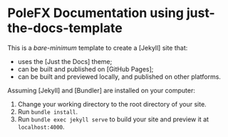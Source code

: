 # PoleFX Documentation using just-the-docs-template

This is a *bare-minimum* template to create a [Jekyll] site that:

- uses the [Just the Docs] theme;
- can be built and published on [GitHub Pages];
- can be built and previewed locally, and published on other platforms.


Assuming [Jekyll] and [Bundler] are installed on your computer:
1.  Change your working directory to the root directory of your site.
2.  Run `bundle install`.
3.  Run `bundle exec jekyll serve` to build your site and preview it at `localhost:4000`.